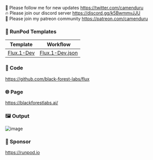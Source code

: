 🐣 Please follow me for new updates https://twitter.com/camenduru <br />
🔥 Please join our discord server https://discord.gg/k5BwmmvJJU <br />
🥳 Please join my patreon community https://patreon.com/camenduru <br />

### 🍇 RunPod Templates

| Template | Workflow
| --- | --- |
[Flux.1-Dev](https://runpod.io/console/deploy?template=y1vexvzg7r&ref=iqi9iy8y) | [Flux.1-Dev.json](https://github.com/camenduru/runpod/blob/main/Flux.1-Dev-ComfyUI.json)

### 🧬 Code
https://github.com/black-forest-labs/flux

### 🌐 Page
https://blackforestlabs.ai/

### 🖼 Output
![image](https://github.com/user-attachments/assets/e87ed19b-7719-43c5-a9dc-bca0c41fd731)

### 🏢 Sponsor
https://runpod.io
